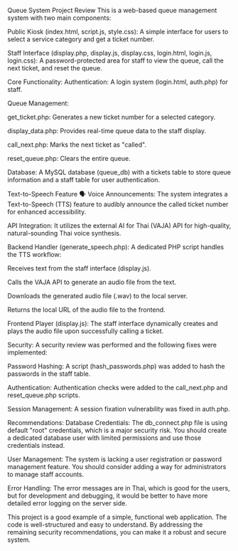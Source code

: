 Queue System Project Review
This is a web-based queue management system with two main components:

Public Kiosk (index.html, script.js, style.css): A simple interface for users to select a service category and get a ticket number.

Staff Interface (display.php, display.js, display.css, login.html, login.js, login.css): A password-protected area for staff to view the queue, call the next ticket, and reset the queue.

Core Functionality:
Authentication: A login system (login.html, auth.php) for staff.

Queue Management:

get_ticket.php: Generates a new ticket number for a selected category.

display_data.php: Provides real-time queue data to the staff display.

call_next.php: Marks the next ticket as "called".

reset_queue.php: Clears the entire queue.

Database: A MySQL database (queue_db) with a tickets table to store queue information and a staff table for user authentication.

Text-to-Speech Feature 🗣️
Voice Announcements: The system integrates a Text-to-Speech (TTS) feature to audibly announce the called ticket number for enhanced accessibility.

API Integration: It utilizes the external AI for Thai (VAJA) API for high-quality, natural-sounding Thai voice synthesis.

Backend Handler (generate_speech.php): A dedicated PHP script handles the TTS workflow:

Receives text from the staff interface (display.js).

Calls the VAJA API to generate an audio file from the text.

Downloads the generated audio file (.wav) to the local server.

Returns the local URL of the audio file to the frontend.

Frontend Player (display.js): The staff interface dynamically creates and plays the audio file upon successfully calling a ticket.

Security:
A security review was performed and the following fixes were implemented:

Password Hashing: A script (hash_passwords.php) was added to hash the passwords in the staff table.

Authentication: Authentication checks were added to the call_next.php and reset_queue.php scripts.

Session Management: A session fixation vulnerability was fixed in auth.php.

Recommendations:
Database Credentials: The db_connect.php file is using default "root" credentials, which is a major security risk. You should create a dedicated database user with limited permissions and use those credentials instead.

User Management: The system is lacking a user registration or password management feature. You should consider adding a way for administrators to manage staff accounts.

Error Handling: The error messages are in Thai, which is good for the users, but for development and debugging, it would be better to have more detailed error logging on the server side.

This project is a good example of a simple, functional web application. The code is well-structured and easy to understand. By addressing the remaining security recommendations, you can make it a robust and secure system.